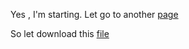 Yes , I'm starting.
Let go to another [page](test_new_page.md)

So let download this [file](main/bernic_gbaguidi_IML2.Rmd "assignment")
